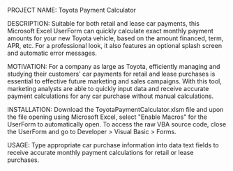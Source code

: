 PROJECT NAME: Toyota Payment Calculator

DESCRIPTION: Suitable for both retail and lease car payments, this Microsoft Excel UserForm can quickly calculate exact monthly
  payment amounts for your new Toyota vehicle, based on the amount financed, term, APR, etc. For a professional look, it also 
  features an optional splash screen and automatic error messages.
  
MOTIVATION: For a company as large as Toyota, efficiently managing and studying their customers' car payments for retail and lease purchases is essential to effective future marketing and sales campaigns. With this tool, marketing analysts are able
to quickly input data and receive accurate payment calculations for any car purchase without manual calculations.
  
INSTALLATION: Download the ToyotaPaymentCalculator.xlsm file and upon the file opening using Microsoft Excel, select "Enable Macros" for the UserForm to automatically open. To access the raw VBA source code, close the UserForm and go to Developer > Visual Basic > Forms.
  
USAGE: Type appropriate car purchase information into data text fields to receive accurate monthly payment calculations for retail or lease purchases.
